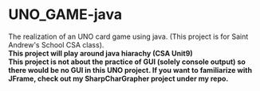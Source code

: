 # UNO_GAME-java
The realization of an UNO card game using java. (This project is for Saint Andrew's School CSA class). 
<br>**This project will play around java hiarachy (CSA Unit9)**
<br>**This project is not about the practice of GUI (solely console output) so there would be no GUI in this UNO project. If you want to familiarize with JFrame, check out my SharpCharGrapher project under my repo.**
